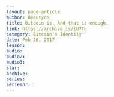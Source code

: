 ```yaml
---
layout: page-article
author: Beautyon
title: Bitcoin is. And that is enough.
link: https://archive.is/iU7Tu
category: Bitcoin's Identity
date: Feb 20, 2017
lesson: 
audio: 
audio2: 
audio3: 
star: 
archive: 
series: 
seriesnr: 
---
```

